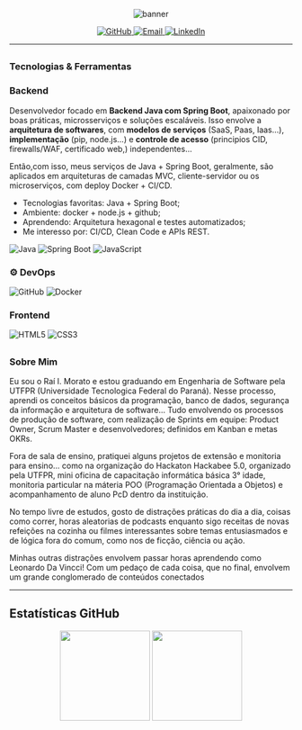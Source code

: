 <!-- Banner -->
<p align="center">
  <img src="https://capsule-render.vercel.app/api?type=waving&color=0DB1F2&height=200&section=header&text=eu%20sou%20o%20Raí%20esse%20é%20meu%20Github%20%!&fontSize=35&fontColor=ffffff" alt="banner" />
</p>

<p align="center">
  <a href="https://github.com/raiiannicelli">
    <img src="https://img.shields.io/github/followers/seuusuario?label=Followers&style=social" alt="GitHub">
  </a>
  <a href="mailto:raimorato@alunos.utfpr.edu.br">
    <img src="https://img.shields.io/badge/E--mail-D14836?style=flat&logo=gmail&logoColor=white" alt="Email">
  </a>
  <a href="https://linkedin.com/in/raiiannicelli">
    <img src="https://img.shields.io/badge/LinkedIn-blue?style=flat&logo=linkedin" alt="LinkedIn">
  </a>
</p>

---
##
### Tecnologias & Ferramentas
###  Backend

Desenvolvedor focado em **Backend Java com Spring Boot**, apaixonado por boas práticas, microsserviços e soluções escaláveis.
Isso envolve a **arquitetura de softwares**, com **modelos de serviços** (SaaS, Paas, Iaas...), **implementação** (pip, node.js...) e **controle de acesso** (principios CID, firewalls/WAF, certificado web,) independentes... 

Então,com isso, meus serviços de Java + Spring Boot, geralmente, são aplicados em arquiteturas de camadas MVC, cliente-servidor ou os microserviços, com deploy Docker + CI/CD.

-  Tecnologias favoritas: Java + Spring Boot;
-  Ambiente: docker + node.js + github;
-  Aprendendo: Arquitetura hexagonal e testes automatizados;
-  Me interesso por: CI/CD, Clean Code e APIs REST.

![Java](https://img.shields.io/badge/Java-007396?style=for-the-badge&logo=java&logoColor=white)
![Spring Boot](https://img.shields.io/badge/Spring_Boot-6DB33F?style=for-the-badge&logo=spring-boot&logoColor=white)
![JavaScript](https://img.shields.io/badge/JavaScript-F7DF1E?style=for-the-badge&logo=javascript&logoColor=black)

### ⚙ DevOps

![GitHub](https://img.shields.io/badge/GitHub-181717?style=for-the-badge&logo=github)
![Docker](https://img.shields.io/badge/Docker-2496ED?style=for-the-badge&logo=docker&logoColor=white)

###  Frontend

![HTML5](https://img.shields.io/badge/HTML5-E34F26?style=for-the-badge&logo=html5&logoColor=white)
![CSS3](https://img.shields.io/badge/CSS3-1572B6?style=for-the-badge&logo=css3&logoColor=white)


##
###  Sobre Mim
Eu sou o Raí I. Morato e estou graduando em Engenharia de Software pela UTFPR (Universidade Tecnologica Federal do Paraná).
Nesse processo, aprendi os conceitos básicos da programação, banco de dados, segurança da informação e arquitetura de software... Tudo envolvendo os processos de produção de software, com realização de Sprints em equipe: Product Owner, Scrum Master e desenvolvedores; definidos em Kanban e metas OKRs.

Fora de sala de ensino, pratiquei alguns projetos de extensão e monitoria para ensino... como na organização do Hackaton Hackabee 5.0, organizado pela UTFPR, mini oficina de capacitação informática básica 3° idade, monitoria particular na máteria POO (Programação Orientada a Objetos) e acompanhamento de aluno PcD dentro da instituição. 

No tempo livre de estudos, gosto de distrações práticas do dia a dia, coisas como correr, horas aleatorias de podcasts enquanto sigo receitas de novas refeições na cozinha ou filmes interessantes sobre temas entusiasmados e de lógica fora do comum, como nos de ficção, ciência ou ação. 

Minhas outras distrações envolvem passar horas aprendendo como Leonardo Da Vincci! Com um pedaço de cada coisa, que no final, envolvem um grande conglomerado de conteúdos  conectados

---

##  Estatísticas GitHub

<p align="center">
  <img height="160px" src="https://github-readme-stats.vercel.app/api?username=raiiannicelli&show_icons=true&theme=tokyonight&count_private=true" />
  <img height="160px" src="https://github-readme-stats.vercel.app/api/top-langs/?username=raiiannicelli&layout=compact&theme=tokyonight" />
</p>
